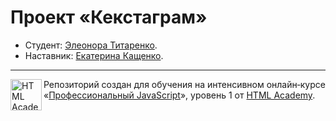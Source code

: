 # Проект «Кекстаграм» 

* Студент: [Элеонора  Титаренко](https://up.htmlacademy.ru/javascript/19/user/1120597).
* Наставник: [Екатерина  Кащенко](https://htmlacademy.ru/profile/id109008).

---

<a href="https://htmlacademy.ru/intensive/javascript"><img align="left" width="50" height="50" alt="HTML Academy" src="https://up.htmlacademy.ru/static/img/intensive/javascript/logo-for-github-2.png"></a>

Репозиторий создан для обучения на интенсивном онлайн‑курсе «[Профессиональный JavaScript](https://htmlacademy.ru/intensive/javascript)», уровень 1 от [HTML Academy](https://htmlacademy.ru).

[travis-image]: https://travis-ci.com/htmlacademy-javascript/1120597-kekstagram-19.svg?branch=master
[travis-url]: https://travis-ci.com/htmlacademy-javascript/1120597-kekstagram-19
